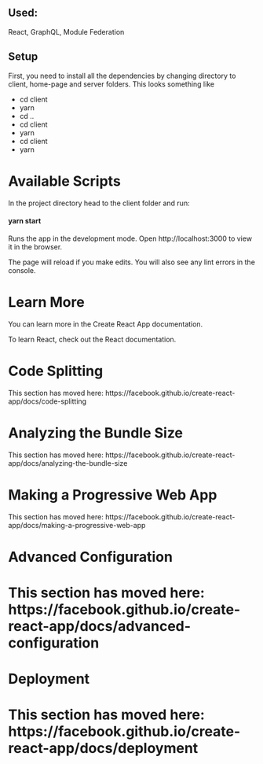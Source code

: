 <h2> Used: </h2>
<p> React, GraphQL, Module Federation </p>
<h2>Setup</h2>
<p>First, you need to install all the dependencies by changing directory to client, home-page and server folders. This looks something like</p>
<ul>
<li>cd client </li>
<li> yarn </li>
<li>cd ..</li>
<li>cd client </li>
<li> yarn </li>
<li>cd client </li>
<li> yarn </li>
</ul>

<h1> Available Scripts </h1>
<p>In the project directory head to the client folder and run: </p>
<h4>yarn start </h4>
<p>Runs the app in the development mode.
Open http://localhost:3000 to view it in the browser.

The page will reload if you make edits.
You will also see any lint errors in the console.</p>

<h1>Learn More</h1>
<p>You can learn more in the Create React App documentation. 

To learn React, check out the React documentation.
</p>
<h1> Code Splitting </h1>
<p>This section has moved here: https://facebook.github.io/create-react-app/docs/code-splitting </p>

<h1> Analyzing the Bundle Size </h1>
<p>This section has moved here: https://facebook.github.io/create-react-app/docs/analyzing-the-bundle-size </p>

<h1>Making a Progressive Web App </h1>
<p>This section has moved here: https://facebook.github.io/create-react-app/docs/making-a-progressive-web-app </p>

<h1>Advanced Configuration<h1>
<p>This section has moved here: https://facebook.github.io/create-react-app/docs/advanced-configuration</p>

<h1>Deployment<h1>
<p>This section has moved here: https://facebook.github.io/create-react-app/docs/deployment <p>

